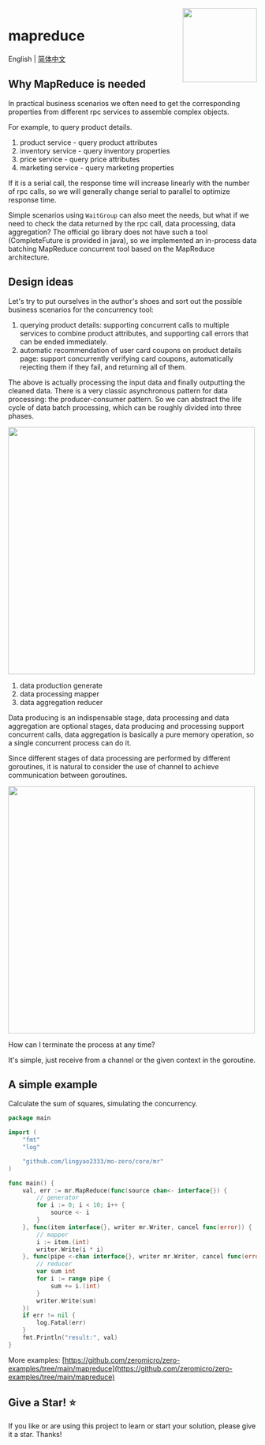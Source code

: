 <img align="right" width="150px" src="https://raw.githubusercontent.com/zeromicro/zero-doc/main/doc/images/go-zero.png">

# mapreduce

English | [简体中文](readme-cn.md)

## Why MapReduce is needed

In practical business scenarios we often need to get the corresponding properties from different rpc services to assemble complex objects.

For example, to query product details.

1. product service - query product attributes
2. inventory service - query inventory properties
3. price service - query price attributes
4. marketing service - query marketing properties

If it is a serial call, the response time will increase linearly with the number of rpc calls, so we will generally change serial to parallel to optimize response time.

Simple scenarios using `WaitGroup` can also meet the needs, but what if we need to check the data returned by the rpc call, data processing, data aggregation? The official go library does not have such a tool (CompleteFuture is provided in java), so we implemented an in-process data batching MapReduce concurrent tool based on the MapReduce architecture.

## Design ideas

Let's try to put ourselves in the author's shoes and sort out the possible business scenarios for the concurrency tool:

1. querying product details: supporting concurrent calls to multiple services to combine product attributes, and supporting call errors that can be ended immediately.
2. automatic recommendation of user card coupons on product details page: support concurrently verifying card coupons, automatically rejecting them if they fail, and returning all of them.

The above is actually processing the input data and finally outputting the cleaned data. There is a very classic asynchronous pattern for data processing: the producer-consumer pattern. So we can abstract the life cycle of data batch processing, which can be roughly divided into three phases.

<img src="https://raw.githubusercontent.com/zeromicro/zero-doc/main/doc/images/mapreduce-serial-en.png" width="500">

1. data production generate
2. data processing mapper
3. data aggregation reducer

Data producing is an indispensable stage, data processing and data aggregation are optional stages, data producing and processing support concurrent calls, data aggregation is basically a pure memory operation, so a single concurrent process can do it.

Since different stages of data processing are performed by different goroutines, it is natural to consider the use of channel to achieve communication between goroutines.

<img src="https://raw.githubusercontent.com/zeromicro/zero-doc/main/doc/images/mapreduce-en.png" width="500">

How can I terminate the process at any time?

It's simple, just receive from a channel or the given context in the goroutine.

## A simple example

Calculate the sum of squares, simulating the concurrency.

```go
package main

import (
    "fmt"
    "log"

    "github.com/lingyao2333/mo-zero/core/mr"
)

func main() {
    val, err := mr.MapReduce(func(source chan<- interface{}) {
        // generator
        for i := 0; i < 10; i++ {
            source <- i
        }
    }, func(item interface{}, writer mr.Writer, cancel func(error)) {
        // mapper
        i := item.(int)
        writer.Write(i * i)
    }, func(pipe <-chan interface{}, writer mr.Writer, cancel func(error)) {
        // reducer
        var sum int
        for i := range pipe {
            sum += i.(int)
        }
        writer.Write(sum)
    })
    if err != nil {
        log.Fatal(err)
    }
    fmt.Println("result:", val)
}
```

More examples: [https://github.com/zeromicro/zero-examples/tree/main/mapreduce](https://github.com/zeromicro/zero-examples/tree/main/mapreduce)

## Give a Star! ⭐

If you like or are using this project to learn or start your solution, please give it a star. Thanks!
